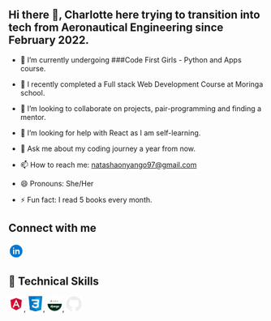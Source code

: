 ## Hi there 👋, Charlotte here trying to transition into tech from Aeronautical Engineering since February 2022. 

<!--
**Charlotte-Natasha/Charlotte-Natasha** is a ✨ _special_ ✨ repository because its `README.md` (this file) appears on your GitHub profile.

Here are some ideas to get you started: -->

- 📖 I’m currently undergoing ###Code First Girls - Python and Apps course.

- 🌱 I recently completed a Full stack Web Development Course at Moringa school. 

- 👯 I’m looking to collaborate on projects, pair-programming and finding a mentor. 
- 🤔 I’m looking for help with React as I am self-learning. 
- 💬 Ask me about my coding journey a year from now. 
- 📫 How to reach me: natashaonyango97@gmail.com
- 😄 Pronouns: She/Her
- ⚡ Fun fact: I read 5 books every month. 

## Connect with me 

<a href='https://www.linkedin.com/in/charlotte-natasha' text='blank'> <img src='images/linkedin.png' alt='' width='30px'> </a>

## 💼 Technical Skills
<img src='images/angular.png' alt='' width='30px'>, <img src='images/css.png' alt='' width='30px'>, <img src='images/django.png' alt='' width='30px'>, <img src='images/github.png' alt='' width='30px'>


